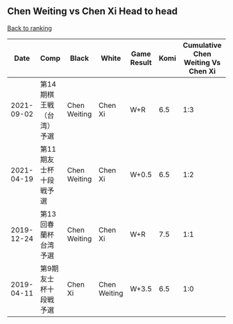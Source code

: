 ## Chen Weiting vs Chen Xi Head to head

[Back to ranking](../../index.md)




| **Date** | **Comp** | **Black** | **White** | **Game Result** | **Komi** | **Cumulative Chen Weiting Vs Chen Xi** | **Chen Weiting Streak** | **Chen Xi Streak** | 
| --- | --- | --- | --- | --- | --- | --- | --- | --- |
| 2021-09-02 | 第14期棋王戦（台湾）予選 | Chen Weiting | Chen Xi | W+R | 6.5 | 1:3 | 0 | 3 | 
| 2021-04-19 | 第11期友士杯十段戦予選 | Chen Weiting | Chen Xi | W+0.5 | 6.5 | 1:2 | 0 | 2 | 
| 2019-12-24 | 第13回春蘭杯台湾予選 | Chen Weiting | Chen Xi | W+R | 7.5 | 1:1 | 0 | 1 | 
| 2019-04-11 | 第9期友士杯十段戦予選 | Chen Xi | Chen Weiting | W+3.5 | 6.5 | 1:0 | 1 | 0 |




